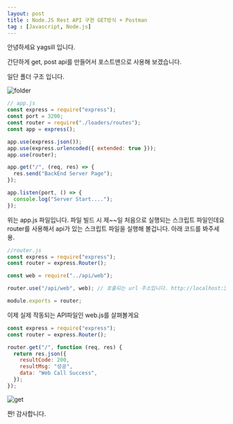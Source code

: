 ```yaml
---
layout: post
title : Node.JS Rest API 구현 GET방식 + Postman
tag : [Javascript, Node.js]
---
```

안녕하세요 yagsill 입니다.
  
간단하게 get, post api를 만들어서 포스트맨으로 사용해 보겠습니다.
  
일단 폴더 구조 입니다.
  
![folder](https://img1.daumcdn.net/thumb/R1280x0/?scode=mtistory2&fname=https%3A%2F%2Fblog.kakaocdn.net%2Fdn%2F9jpX5%2FbtsjmuIyp66%2FXmr5JNXZ1cO4yOXVNsBkPK%2Fimg.png)
  
```javascript
// app.js
const express = require("express");
const port = 3200;
const router = require("./loaders/routes");
const app = express();

app.use(express.json());
app.use(express.urlencoded({ extended: true }));
app.use(router);

app.get("/", (req, res) => {
  res.send("BackEnd Server Page");
});

app.listen(port, () => {
  console.log("Server Start....");
});
```
  
위는 app.js 파일입니다. 파일 빌드 시 제~~일 처음으로 실행되는 스크립트 파일인데요 router를 사용해서 api가 있는 스크립트 파일을 실행해 볼겁니다. 아래 코드를 봐주세용.
  
```javascript
//router.js
const express = require("express");
const router = express.Router();

const web = require("../api/web"); 

router.use("/api/web", web); // 호출되는 url 주소입니다. http://localhost:3200/api/web/ 으로 호출 됨.

module.exports = router;
```
  
이제 실제 작동되는 API파일인 web.js를 살펴볼게요
  
```javascript
const express = require("express");
const router = express.Router();

router.get("/", function (req, res) {
  return res.json({
    resultCode: 200,
    resultMsg: "성공",
    data: "Web Call Success",
  });
});
```

![get](https://img1.daumcdn.net/thumb/R1280x0/?scode=mtistory2&fname=https%3A%2F%2Fblog.kakaocdn.net%2Fdn%2FcrO5iL%2FbtsjsfDQcrB%2FAfXl8nbxy4Gih1DNYSAX70%2Fimg.png)
  
짠! 감사합니다.